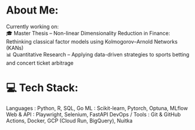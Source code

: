 # About Me:
Currently working on:<br>🎓 Master Thesis – Non-linear Dimensionality Reduction in Finance: Rethinking classical factor models using Kolmogorov–Arnold Networks (KANs)<br>📊 Quantitative Research – Applying data-driven strategies to sports betting and concert ticket arbitrage


# 💻 Tech Stack:
Languages : Python, R, SQL, Go
ML : Scikit-learn, Pytorch, Optuna, MLflow
Web & API : Playwright, Selenium, FastAPI
DevOps / Tools : Git & GitHub Actions, Docker, GCP (Cloud Run, BigQuery), Nuitka
